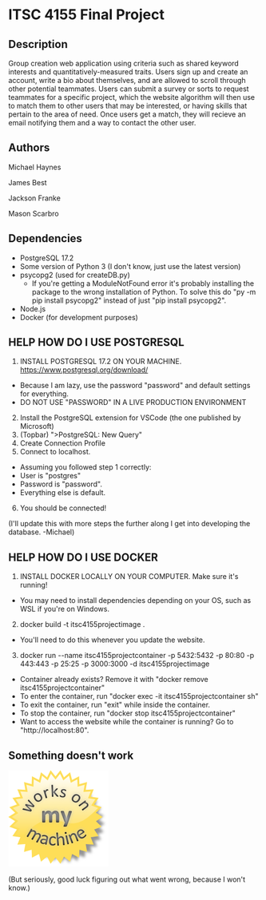# ITSC 4155 Final Project

## Description
Group creation web application using criteria such as shared keyword interests and quantitatively-measured traits. 
Users sign up and create an account, write a bio about themselves, and are allowed to scroll through other potential teammates.
Users can submit a survey or sorts to request teammates for a specific project, which the website algorithm will then use to match them to other users that may be interested, or having skills that pertain to the area of need.
Once users get a match, they will recieve an email notifying them and a way to contact the other user.

## Authors
Michael Haynes

James Best

Jackson Franke

Mason Scarbro

## Dependencies
* PostgreSQL 17.2
* Some version of Python 3 (I don't know, just use the latest version)
* psycopg2 (used for createDB.py)
  * If you're getting a ModuleNotFound error it's probably installing the package to
  the wrong installation of Python. To solve this do "py -m pip install psycopg2" 
  instead of just "pip install psycopg2".
* Node.js
* Docker (for development purposes)

## HELP HOW DO I USE POSTGRESQL
1. INSTALL POSTGRESQL 17.2 ON YOUR MACHINE. https://www.postgresql.org/download/
  * Because I am lazy, use the password "password" and default settings for everything.
  * DO NOT USE "PASSWORD" IN A LIVE PRODUCTION ENVIRONMENT
2. Install the PostgreSQL extension for VSCode (the one published by Microsoft)
3. (Topbar) ">PostgreSQL: New Query"
4. Create Connection Profile
5. Connect to localhost.
  * Assuming you followed step 1 correctly:
  * User is "postgres"
  * Password is "password".
  * Everything else is default.
6. You should be connected!

(I'll update this with more steps the further along I get into developing the database. -Michael)

## HELP HOW DO I USE DOCKER
1. INSTALL DOCKER LOCALLY ON YOUR COMPUTER. Make sure it's running!
  * You may need to install dependencies depending on your OS, such as WSL if you're on Windows.
2. docker build -t itsc4155projectimage .
  * You'll need to do this whenever you update the website.
3. docker run --name itsc4155projectcontainer -p 5432:5432 -p 80:80 -p 443:443 -p 25:25 -p 3000:3000 -d itsc4155projectimage
  * Container already exists? Remove it with "docker remove itsc4155projectcontainer"
* To enter the container, run "docker exec -it itsc4155projectcontainer sh"
* To exit the container, run "exit" while inside the container.
* To stop the container, run "docker stop itsc4155projectcontainer"
* Want to access the website while the container is running? Go to "http://localhost:80".


## Something doesn't work
![Works on my machine.](/worksonmymachine.png)

(But seriously, good luck figuring out what went wrong, because I won't know.)
